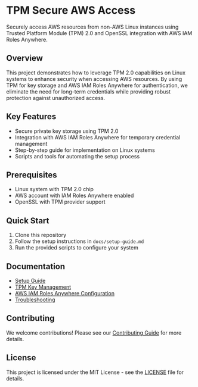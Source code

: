 # TPM Secure AWS Access

Securely access AWS resources from non-AWS Linux instances using Trusted Platform Module (TPM) 2.0 and OpenSSL integration with AWS IAM Roles Anywhere.

## Overview

This project demonstrates how to leverage TPM 2.0 capabilities on Linux systems to enhance security when accessing AWS resources. By using TPM for key storage and AWS IAM Roles Anywhere for authentication, we eliminate the need for long-term credentials while providing robust protection against unauthorized access.

## Key Features

- Secure private key storage using TPM 2.0
- Integration with AWS IAM Roles Anywhere for temporary credential management
- Step-by-step guide for implementation on Linux systems
- Scripts and tools for automating the setup process

## Prerequisites

- Linux system with TPM 2.0 chip
- AWS account with IAM Roles Anywhere enabled
- OpenSSL with TPM provider support

## Quick Start

1. Clone this repository
2. Follow the setup instructions in `docs/setup-guide.md`
3. Run the provided scripts to configure your system

## Documentation

- [Setup Guide](docs/setup-guide.md)
- [TPM Key Management](docs/tpm-key-management.md)
- [AWS IAM Roles Anywhere Configuration](docs/aws-roles-anywhere-config.md)
- [Troubleshooting](docs/troubleshooting.md)

## Contributing

We welcome contributions! Please see our [Contributing Guide](CONTRIBUTING.md) for more details.

## License

This project is licensed under the MIT License - see the [LICENSE](LICENSE) file for details.
